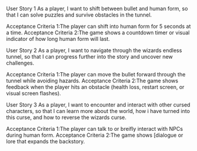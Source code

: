 User Story 1
As a player, I want to shift between bullet and human form, so that I can solve puzzles and survive obstacles in the tunnel.

Acceptance Criteria 1:The player can shift into human form for 5 seconds at a time.
Acceptance Criteria 2:The game shows a countdown timer or visual indicator of how long human form will last.

User Story 2
As a player, I want to navigate through the wizards endless tunnel, so that I can progress further into the story and uncover new challenges.

Acceptance Criteria 1:The player can move the bullet forward through the tunnel while avoiding hazards.
Acceptance Criteria 2:The game shows feedback when the player hits an obstacle (health loss, restart screen, or visual screen flashes).

User Story 3
As a player, I want to encounter and interact with other cursed characters, so that I can learn more about the world, how i have turned into this curse, and how to reverse the wizards curse.

Acceptance Criteria 1:The player can talk to or breifly interact with NPCs during human form.
Acceptance Criteria 2:The game shows [dialogue or lore that expands the backstory.
